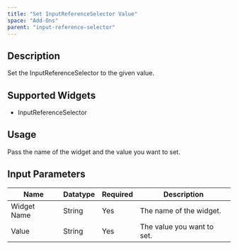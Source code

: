 ```yaml
---
title: "Set InputReferenceSelector Value"
space: "Add-Ons"
parent: "input-reference-selector"
---
```

## Description
Set the InputReferenceSelector to the given value.

## Supported Widgets
+ InputReferenceSelector

## Usage
Pass the name of the widget and the value you want to set.

## Input Parameters



Name | Datatype | Required | Description
---- | -------- | ------- |---------------
Widget Name | String | Yes | The name of the widget.
Value | String | Yes | The value you want to set.
